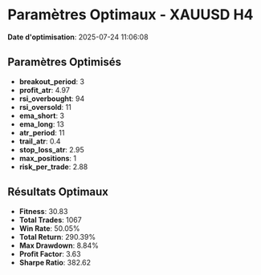 # Paramètres Optimaux - XAUUSD H4

**Date d'optimisation**: 2025-07-24 11:06:08

## Paramètres Optimisés

- **breakout_period**: 3
- **profit_atr**: 4.97
- **rsi_overbought**: 94
- **rsi_oversold**: 11
- **ema_short**: 3
- **ema_long**: 13
- **atr_period**: 11
- **trail_atr**: 0.4
- **stop_loss_atr**: 2.95
- **max_positions**: 1
- **risk_per_trade**: 2.88

## Résultats Optimaux

- **Fitness**: 30.83
- **Total Trades**: 1067
- **Win Rate**: 50.05%
- **Total Return**: 290.39%
- **Max Drawdown**: 8.84%
- **Profit Factor**: 3.63
- **Sharpe Ratio**: 382.62
